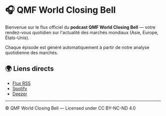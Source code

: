 # 🎧 QMF World Closing Bell

Bienvenue sur le flux officiel du **podcast QMF World Closing Bell** — votre rendez-vous quotidien sur l'actualité des marchés mondiaux (Asie, Europe, États-Unis).

Chaque épisode est généré automatiquement à partir de notre analyse quotidienne des marchés.

## 🌍 Liens directs
- [Flux RSS](https://zertupo.github.io/QMF_Podcast/feed.xml)
- [Spotify](https://spotify.com)
- [Deezer](https://deezer.com)

---

© QMF World Closing Bell — Licensed under CC BY-NC-ND 4.0
